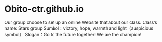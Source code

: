 # Obito-ctr.github.io
Our group choose to set up an online Website that about our class.
Class’s name: Stars group                                                                                                                                                Sumbol：victory, hope, warmth and light（auspicious symbol）                                                                                                           Slogan：Go to the future together! We are the champion!

